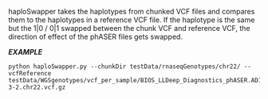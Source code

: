 haploSwapper takes the haplotypes from chunked VCF files and compares them to the haplotypes in a reference VCF file. 
If the haplotype is the same but the 1|0 / 0|1 swapped between the chunk VCF and reference VCF, the direction of effect
of the phASER files gets swapped.



***EXAMPLE***

    python haploSwapper.py --chunkDir testData/rnaseqGenotypes/chr22/ --vcfReference testData/WGSgenotypes/vcf_per_sample/BIOS_LLDeep_Diagnostics_phASER.AD1NW8ACXX-3-2.chr22.vcf.gz
